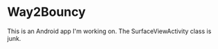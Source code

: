 Way2Bouncy
==========
This is an Android app I'm working on. The SurfaceViewActivity class is junk.
